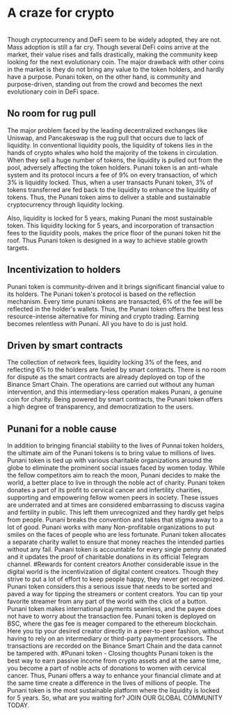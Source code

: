 <h1>A craze for crypto </h1><br>
Though cryptocurrency and DeFi seem to be widely adopted, they are not. Mass adoption is still a far cry. Though several DeFi coins arrive at the market, their value rises and falls drastically, making the community keep looking for the next evolutionary coin. The major drawback with other coins in the market is they do not bring any value to the token holders, and hardly have a purpose. Punani token, on the other hand, is community and purpose-driven, standing out from the crowd and becomes the next evolutionary coin in DeFi space.
<h2>No room for rug pull</h2>
The major problem faced by the leading decentralized exchanges like Uniswap, and Pancakeswap is the rug pull that occurs due to lack of liquidity. In conventional liquidity pools, the liquidity of tokens lies in the hands of crypto whales who hold the majority of the tokens in circulation. When they sell a huge number of tokens, the liquidity is pulled out from the pool, adversely affecting the token holders. Punani token is an anti-whale system and its protocol incurs a fee of 9% on every transaction, of which 3% is liquidity locked. Thus, when a user transacts Punani token, 3% of tokens transferred are fed back to the liquidity to enhance the liquidity of tokens. Thus, the Punani token aims to deliver a stable and sustainable cryptocurrency through liquidity locking.


Also, liquidity is locked for 5 years, making Punani the most sustainable token. This liquidity locking for 5 years, and incorporation of transaction fees to the liquidity pools, makes the price floor of the punani token hit the roof. Thus Punani token is designed in a way to achieve stable growth targets.
<h2>Incentivization to holders</h2>
Punani token is community-driven and it brings significant financial value to its holders. The Punani token's protocol is based on the reflection mechanism. Every time punani tokens are transacted, 6% of the fee will be reflected in the holder's wallets. Thus, the Punani token offers the best less resource-intense alternative for mining and crypto trading. Earning becomes relentless with Punani. All you have to do is just hold. 
<h2>Driven by smart contracts</h2>
The collection of network fees, liquidity locking 3% of the fees, and reflecting 6% to the holders are fueled by smart contracts. There is no room for dispute as the smart contracts are already deployed on top of the Binance Smart Chain. The operations are carried out without any human intervention, and this intermediary-less operation makes Punani, a genuine coin for charity. Being powered by smart contracts, the Punani token offers a high degree of transparency, and democratization to the users.
<h2>Punani for a noble cause</h2>
In addition to bringing financial stability to the lives of Punnai token holders, the ultimate aim of the Punani tokens is to bring value to millions of lives. Punani token is tied up with various charitable organizations around the globe to eliminate the prominent social issues faced by women today. While the fellow competitors aim to reach the moon, Punani decides to make the world, a better place to live in through the noble act of charity. 
Punani token donates a part of its profit to cervical cancer and infertility charities, supporting and empowering fellow women peers in society. These issues are underrated and at times are considered embarrassing to discuss vagina and fertility in public. This left them unrecognized and they hardly get helps from people. Punani breaks the convention and takes that stigma away to a lot of good.
Punani works with many Non-profitable organizations to put smiles on the faces of people who are less fortunate. Punani token allocates a separate charity wallet to ensure that money reaches the intended parties without any fail. Punani token is accountable for every single penny donated and it updates the proof of charitable donations in its official Telegram channel.
#Rewards for content creators
Another considerable issue in the digital world is the incentivization of digital content creators. Though they strive to put a lot of effort to keep people happy, they never get recognized. Punani token considers this a serious issue that needs to be sorted and paved a way for tipping the streamers or content creators. You can tip your favorite streamer from any part of the world with the click of a button. Punani token makes international payments seamless, and the payee does not have to worry about the transaction fee. Punani token is deployed on BSC, where the gas fee is meager compared to the ethereum blockchain. 
Here you tip your desired creator directly in a peer-to-peer fashion, without having to rely on an intermediary or third-party payment processors. The transactions are recorded on the Binance Smart Chain and the data cannot be tampered with. 
#Punani token  - Closing thoughts
Punani token is the best way to earn passive income from crypto assets and at the same time, you become a part of noble acts of donations to women with cervical cancer. Thus, Punani offers a way to enhance your financial climate and at the same time create a difference in the lives of millions of people. The Punani token is the most sustainable platform where the liquidity is locked for 5 years. So, what are you waiting for? JOIN OUR GLOBAL COMMUNITY TODAY.
